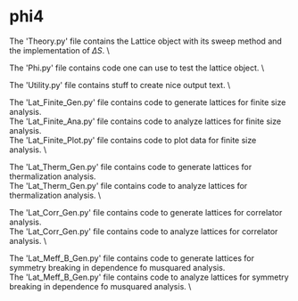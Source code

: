 # phi4

The 'Theory.py' file contains the Lattice object with its sweep method and the implementation of $\Delta S$. \

The 'Phi.py' file contains code one can use to test the lattice object. \

The 'Utility.py' file contains stuff to create nice output text. \

The 'Lat_Finite_Gen.py' file contains code to generate lattices for finite size analysis. \
The 'Lat_Finite_Ana.py' file contains code to analyze lattices for finite size analysis. \
The 'Lat_Finite_Plot.py' file contains code to plot data for finite size analysis. \

The 'Lat_Therm_Gen.py' file contains code to generate lattices for thermalization analysis. \
The 'Lat_Therm_Gen.py' file contains code to analyze lattices for thermalization analysis. \

The 'Lat_Corr_Gen.py' file contains code to generate lattices for correlator analysis. \
The 'Lat_Corr_Gen.py' file contains code to analyze lattices for correlator analysis. \

The 'Lat_Meff_B_Gen.py' file contains code to generate lattices for symmetry breaking in dependence fo musquared analysis. \
The 'Lat_Meff_B_Gen.py' file contains code to analyze lattices for symmetry breaking in dependence fo musquared analysis. \
